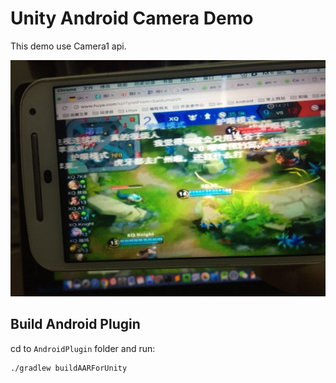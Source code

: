 # Unity Android Camera Demo

This demo use Camera1 api.

![](./screenshot.jpeg)



## Build Android Plugin

cd to `AndroidPlugin` folder and run:

```
./gradlew buildAARForUnity
```

